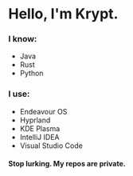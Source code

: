 # Hello, I'm Krypt.

### I know:
- Java
- Rust
- Python

### I use:
- Endeavour OS
- Hyprland
- KDE Plasma
- IntelliJ IDEA
- Visual Studio Code

#### Stop lurking. My repos are private.
